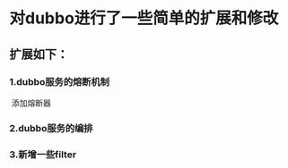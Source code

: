 # 对dubbo进行了一些简单的扩展和修改
## 扩展如下：
### 1.dubbo服务的熔断机制 
    添加熔断器
### 2.dubbo服务的编排
    
### 3.新增一些filter
 
